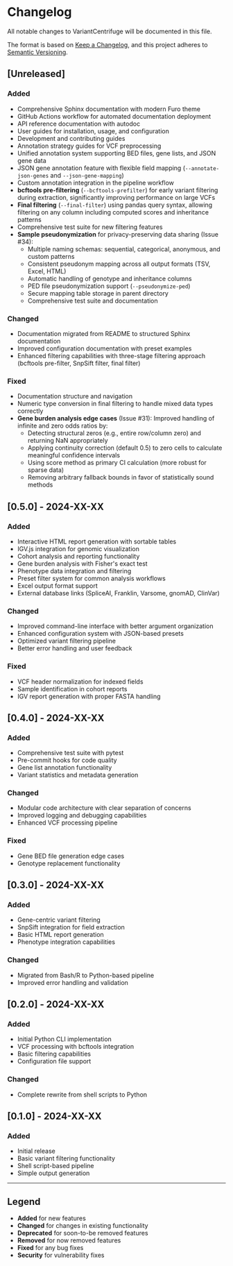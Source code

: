 # Changelog

All notable changes to VariantCentrifuge will be documented in this file.

The format is based on [Keep a Changelog](https://keepachangelog.com/en/1.0.0/),
and this project adheres to [Semantic Versioning](https://semver.org/spec/v2.0.0.html).

## [Unreleased]

### Added
- Comprehensive Sphinx documentation with modern Furo theme
- GitHub Actions workflow for automated documentation deployment
- API reference documentation with autodoc
- User guides for installation, usage, and configuration
- Development and contributing guides
- Annotation strategy guides for VCF preprocessing
- Unified annotation system supporting BED files, gene lists, and JSON gene data
- JSON gene annotation feature with flexible field mapping (`--annotate-json-genes` and `--json-gene-mapping`)
- Custom annotation integration in the pipeline workflow
- **bcftools pre-filtering** (`--bcftools-prefilter`) for early variant filtering during extraction, significantly improving performance on large VCFs
- **Final filtering** (`--final-filter`) using pandas query syntax, allowing filtering on any column including computed scores and inheritance patterns
- Comprehensive test suite for new filtering features
- **Sample pseudonymization** for privacy-preserving data sharing (Issue #34):
  - Multiple naming schemas: sequential, categorical, anonymous, and custom patterns
  - Consistent pseudonym mapping across all output formats (TSV, Excel, HTML)
  - Automatic handling of genotype and inheritance columns
  - PED file pseudonymization support (`--pseudonymize-ped`)
  - Secure mapping table storage in parent directory
  - Comprehensive test suite and documentation

### Changed
- Documentation migrated from README to structured Sphinx documentation
- Improved configuration documentation with preset examples
- Enhanced filtering capabilities with three-stage filtering approach (bcftools pre-filter, SnpSift filter, final filter)

### Fixed
- Documentation structure and navigation
- Numeric type conversion in final filtering to handle mixed data types correctly
- **Gene burden analysis edge cases** (Issue #31): Improved handling of infinite and zero odds ratios by:
  - Detecting structural zeros (e.g., entire row/column zero) and returning NaN appropriately
  - Applying continuity correction (default 0.5) to zero cells to calculate meaningful confidence intervals
  - Using score method as primary CI calculation (more robust for sparse data)
  - Removing arbitrary fallback bounds in favor of statistically sound methods

## [0.5.0] - 2024-XX-XX

### Added
- Interactive HTML report generation with sortable tables
- IGV.js integration for genomic visualization
- Cohort analysis and reporting functionality
- Gene burden analysis with Fisher's exact test
- Phenotype data integration and filtering
- Preset filter system for common analysis workflows
- Excel output format support
- External database links (SpliceAI, Franklin, Varsome, gnomAD, ClinVar)

### Changed
- Improved command-line interface with better argument organization
- Enhanced configuration system with JSON-based presets
- Optimized variant filtering pipeline
- Better error handling and user feedback

### Fixed
- VCF header normalization for indexed fields
- Sample identification in cohort reports
- IGV report generation with proper FASTA handling

## [0.4.0] - 2024-XX-XX

### Added
- Comprehensive test suite with pytest
- Pre-commit hooks for code quality
- Gene list annotation functionality
- Variant statistics and metadata generation

### Changed
- Modular code architecture with clear separation of concerns
- Improved logging and debugging capabilities
- Enhanced VCF processing pipeline

### Fixed
- Gene BED file generation edge cases
- Genotype replacement functionality

## [0.3.0] - 2024-XX-XX

### Added
- Gene-centric variant filtering
- SnpSift integration for field extraction
- Basic HTML report generation
- Phenotype integration capabilities

### Changed
- Migrated from Bash/R to Python-based pipeline
- Improved error handling and validation

## [0.2.0] - 2024-XX-XX

### Added
- Initial Python CLI implementation
- VCF processing with bcftools integration
- Basic filtering capabilities
- Configuration file support

### Changed
- Complete rewrite from shell scripts to Python

## [0.1.0] - 2024-XX-XX

### Added
- Initial release
- Basic variant filtering functionality
- Shell script-based pipeline
- Simple output generation

---

## Legend

- **Added** for new features
- **Changed** for changes in existing functionality  
- **Deprecated** for soon-to-be removed features
- **Removed** for now removed features
- **Fixed** for any bug fixes
- **Security** for vulnerability fixes